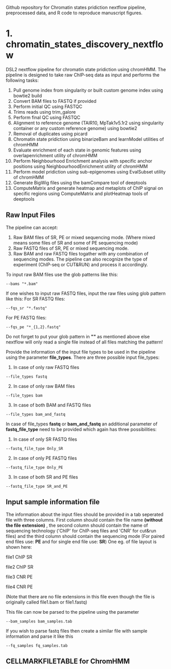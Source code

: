 Github repository for Chromatin states pridiction nextflow pipeline, preprocessed data, and R code to reproduce manuscript figures.

# 1. chromatin_states_discovery_nextflow
DSL2 nextflow pipeline for chromatin state pridiction using chromHMM. The pipeline is designed to take raw ChIP-seq data as input and performs the following tasks: 
1. Pull genome index from singularity or built custom genome index using bowtie2 build
2. Convert BAM files to FASTQ if provided
3. Perform initial QC using FASTQC
4. Trims reads using trim_galore
5. Perform final QC using FASTQC
6. Alignment to reference genome (TAIR10, MpTak1v5.1r2 using singularity container or any custom reference genome) using bowtie2
7. Removal of duplicates using picard
8. Chromatin state pridiction using binarizeBam and learnModel utilities of chromHMM
9. Evaluate enrichment of each state in genomic features using overlapenrichment utility of chromHMM
10. Perform Neighbourhood Enrichment analysis with specific anchor positions using NeighbourhoodEnrichment utility of chromHMM
11. Perform model pridiction using sub-epigenomes using EvalSubset utility of chromHMM
12. Generate BigWig files using the bamCompare tool of deeptools
13. ComputeMatrix and generate heatmap and metaplots of ChIP signal on specific regions using ComputeMatrix and plotHeatmap tools of deeptools

## Raw Input Files
The pipeline can accept:
1. Raw BAM files of SR, PE or mixed sequencing mode. (Where mixed means some files of SR and some of PE sequencing mode)
2. Raw FASTQ files of SR, PE or mixed sequencing mode.
3. Raw BAM and raw FASTQ files togather with any combination of sequencing modes.
The pipeline can also recognize the type of experiment (ChIP-seq or CUT&RUN) and process it accordingly.

To input raw BAM files use the glob patterns like this:
```
--bams "*.bam"
```
If one wishes to input raw FASTQ files, input the raw files using glob pattern like this:
For SR FASTQ files:
```
--fqs_sr "*.fastq"
```
For PE FASTQ files:
```
--fqs_pe "*_{1,2}.fastq"
```
Do not forget to put your glob pattern in **""** as mentioned above else nextflow will only read a single file instead of all files matching the pattern! 

Provide the information of the input file types to be used in the pipeline using the parameter **file_types**. There are three possible input file_types:
1. In case of only raw FASTQ files
```
--file_types fastq
```
2. In case of only raw BAM files
```
--file_types bam
```
3. In case of both BAM and FASTQ files
```
--file_types bam_and_fastq
```

In case of file_types **fastq** or **bam_and_fastq** an additional parameter of **fastq_file_type** need to be provided which again has three possibilities:
1. In case of only SR FASTQ files
```
--fastq_file_type Only_SR
```
2. In case of only PE FASTQ files
```
--fastq_file_type Only_PE
```
3. In case of both SR and PE files
```
--fastq_file_type SR_and_PE
```

## Input sample information file
The information about the input files should be provided in a tab seperated file with three columns. First column should contain the file name **(without the file extension)** , the second column should contain the name of sequencing technology ('ChIP' for ChIP-seq files and 'CNR' for cut&run files) and the third column should contain the sequencing mode (For paired end files use: **PE** and for single end file use: **SR**) 
One eg. of file layout is shown here:

file1            ChIP          SR

file2            ChIP          SR

file3            CNR           PE

file4            CNR           PE

(Note that there are no file extensions in this file even though the file is originally called file1.bam or file1.fastq)

This file can now be parsed to the pipeline using the parameter 
``` 
--bam_samples bam_samples.tab
```

If you wish to parse fastq files then create a similar file with sample information and parse it like this
```
--fq_samples fq_samples.tab
```

## CELLMARKFILETABLE for ChromHMM
